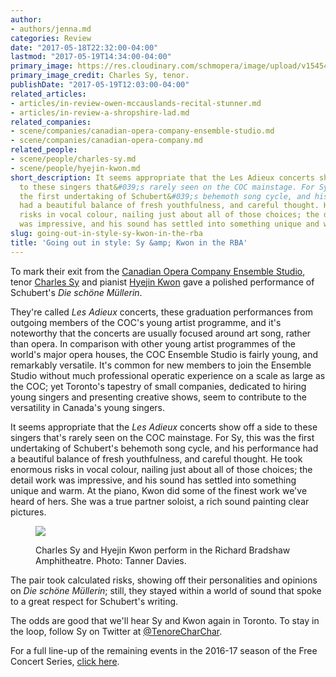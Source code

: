 ```yaml
---
author:
- authors/jenna.md
categories: Review
date: "2017-05-18T22:32:00-04:00"
lastmod: "2017-05-19T14:34:00-04:00"
primary_image: https://res.cloudinary.com/schmopera/image/upload/v1545409169/media/webhook-uploads/1495209745705/2017-05-19---Charles-Sy.jpg.jpg
primary_image_credit: Charles Sy, tenor.
publishDate: "2017-05-19T12:03:00-04:00"
related_articles:
- articles/in-review-owen-mccauslands-recital-stunner.md
- articles/in-review-a-shropshire-lad.md
related_companies:
- scene/companies/canadian-opera-company-ensemble-studio.md
- scene/companies/canadian-opera-company.md
related_people:
- scene/people/charles-sy.md
- scene/people/hyejin-kwon.md
short_description: It seems appropriate that the Les Adieux concerts show off a side
  to these singers that&#039;s rarely seen on the COC mainstage. For Sy, this was
  the first undertaking of Schubert&#039;s behemoth song cycle, and his performance
  had a beautiful balance of fresh youthfulness, and careful thought. He took enormous
  risks in vocal colour, nailing just about all of those choices; the detail work
  was impressive, and his sound has settled into something unique and warm.
slug: going-out-in-style-sy-kwon-in-the-rba
title: 'Going out in style: Sy &amp; Kwon in the RBA'
---
```


To mark their exit from the [Canadian Opera Company Ensemble Studio](/scene/companies/canadian-opera-company-ensemble-studio/), tenor [Charles Sy](/scene/people/charles-sy/) and pianist [Hyejin Kwon](/scene/people/hyejin-kwon/) gave a polished performance of Schubert's *Die schöne Müllerin*.

They're called *Les Adieux* concerts, these graduation performances from outgoing members of the COC's young artist programme, and it's noteworthy that the concerts are usually focused around art song, rather than opera. In comparison with other young artist programmes of the world's major opera houses, the COC Ensemble Studio is fairly young, and remarkably versatile. It's common for new members to join the Ensemble Studio without much professional operatic experience on a scale as large as the COC; yet Toronto's tapestry of small companies, dedicated to hiring young singers and presenting creative shows, seem to contribute to the versatility in Canada's young singers.

It seems appropriate that the *Les Adieux* concerts show off a side to these singers that's rarely seen on the COC mainstage. For Sy, this was the first undertaking of Schubert's behemoth song cycle, and his performance had a beautiful balance of fresh youthfulness, and careful thought. He took enormous risks in vocal colour, nailing just about all of those choices; the detail work was impressive, and his sound has settled into something unique and warm. At the piano, Kwon did some of the finest work we've heard of hers. She was a true partner soloist, a rich sound painting clear pictures.

<figure data-type="image">

![](https://res.cloudinary.com/schmopera/image/upload/v1545409169/media/webhook-uploads/1495218845664/2017-05-19---Sy-Kwon-RBA.jpg.jpg)
<figcaption>Charles Sy and Hyejin Kwon perform in the Richard Bradshaw Amphitheatre. Photo: Tanner Davies.</figcaption>
</figure>

The pair took calculated risks, showing off their personalities and opinions on *Die schöne Müllerin*; still, they stayed within a world of sound that spoke to a great respect for Schubert's writing.

The odds are good that we'll hear Sy and Kwon again in Toronto. To stay in the loop, follow Sy on Twitter at [@TenoreCharChar](https://twitter.com/TenoreCharChar).

For a full line-up of the remaining events in the 2016-17 season of the Free Concert Series, [click here](http://www.coc.ca/PerformancesAndTickets/FreeConcertSeries/May.aspx).
